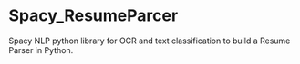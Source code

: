 # Spacy_ResumeParcer
Spacy NLP python library for OCR and text classification to build a Resume Parser in Python. 
